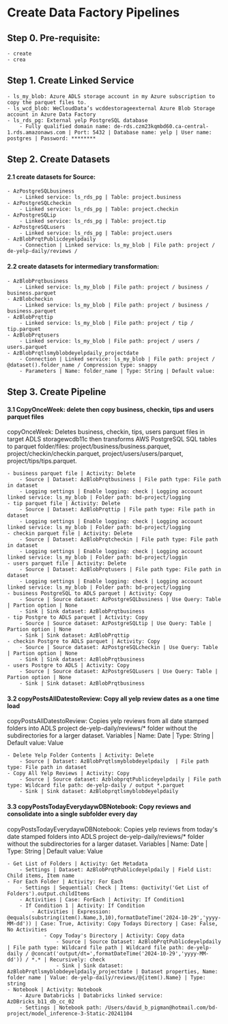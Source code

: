# Create Data Factory Pipelines

## Step 0. Pre-requisite:
	- create
	- crea

## Step 1. Create Linked Service
	- ls_my_blob: Azure ADLS storage account in my Azure subscription to copy the parquet files to.
	- ls_wcd_blob: WeCloudData’s wcddestorageexternal Azure Blob Storage account in Azure Data Factory
	- ls_rds_pg: External yelp PostgreSQL database
		- Fully qualified domain name: de-rds.czm23kqmbd60.ca-central-1.rds.amazonaws.com | Port: 5432 | Database name: yelp | User name: postgres | Password: ********

## Step 2. Create Datasets
#### 2.1 create datasets for Source:
	- AzPostgreSQLbusiness
		- Linked service: ls_rds_pg | Table: project.business
	- AzPostgreSQLcheckin
		- Linked service: ls_rds_pg | Table: project.checkin
	- AzPostgreSQLip
		- Linked service: ls_rds_pg | Table: project.tip
	- AzPostgreSQLusers
		- Linked service: ls_rds_pg | Table: project.users
	- AzBlobPrqtPublicdeyelpdaily
		- Connection | Linked service: ls_my_blob | File path: project / de-yelp-daily/reviews / 

#### 2.2 create datasets for intermediary transformation:
	- AzBlobPrqtbusiness
		- Linked service: ls_my_blob | File path: project / business / business.parquet
	- AzBlobcheckin
		- Linked service: ls_my_blob | File path: project / business / business.parquet
	- AzBlobPrqttip
		- Linked service: ls_my_blob | File path: project / tip / tip.parquet
	- AzBlobPrqtusers
		- Linked service: ls_my_blob | File path: project / users / users.parquet
	- AzBlobPrqtlsmyblobdeyelpdaily_projectdate
		- Connection | Linked service: ls_my_blob | File path: project / @dataset().folder_name / Compression type: snappy
		- Parameters | Name: folder_name | Type: String | Default value:

## Step 3. Create Pipeline
#### 3.1 CopyOnceWeek: delete then copy business, checkin, tips and users parquet files
copyOnceWeek: Deletes business, checkin, tips, users parquet files in target ADLS storagewcdb11c then transforms AWS PostgreSQL SQL tables to parquet folder/files: project/business/business.parquet, project/checkin/checkin.parquet, project/users/users/parquet, project/tips/tips.parquet.

	- business parquet file | Activity: Delete
		- Source | Dataset: AzBlobPrqtbusiness | File path type: File path in dataset 
		- Logging settings | Enable logging: check | Logging account linked service: ls_my_blob | Folder path: bd-project/logging
	- tip parquet file | Activity: Delete
		- Source | Dataset: AzBlobPrqttip | File path type: File path in dataset 
		- Logging settings | Enable logging: check | Logging account linked service: ls_my_blob | Folder path: bd-project/logging
	- checkin parquet file | Activity: Delete
		- Source | Dataset: AzBlobPrqtcheckin | File path type: File path in dataset 
		- Logging settings | Enable logging: check | Logging account linked service: ls_my_blob | Folder path: bd-project/loggin
	- users parquet file | Activity: Delete
		- Source | Dataset: AzBlobPrqtusers | File path type: File path in dataset 
		- Logging settings | Enable logging: check | Logging account linked service: ls_my_blob | Folder path: bd-project/logging
	- business PostgreSQL to ADLS parquet | Activity: Copy
		- Source | Source dataset: AzPostgreSQLbusiness | Use Query: Table | Partion option | None
		- Sink | Sink dataset: AzBlobPrqtbusiness
	- tip Postgre to ADLS parquet | Activity: Copy
		- Source | Source dataset: AzPostgreSQLtip | Use Query: Table | Partion option | None
		- Sink | Sink dataset: AzBlobPrqttip
	- checkin Postgre to ADLS parquet | Activity: Copy
		- Source | Source dataset: AzPostgreSQLcheckin | Use Query: Table | Partion option | None
		- Sink | Sink dataset: AzBlobPrqtbusiness
	- users Postgre to ADLS | Activity: Copy
		- Source | Source dataset: AzPostgreSQLusers | Use Query: Table | Partion option | None
		- Sink | Sink dataset: AzBlobPrqtbusiness

#### 3.2 copyPostsAllDatestoReview: Copy all yelp review dates as a one time load
copyPostsAllDatestoReview: Copies yelp reviews from all date stamped folders into ADLS project de-yelp-daily/reviews/* folder without the subdirectories for a larger dataset.
Variables | Name: Date | Type: String | Default value: Value

	- Delete Yelp Folder Contents | Activity: Delete
		- Source | Dataset: AzBlobPrqtlsmyblobdeyelpdaily  | File path type: File path in dataset
	- Copy All Yelp Reviews | Activity: Copy
		- Source | Source dataset: AzblobprqtPublicdeyelpdaily | File path type: Wildcard file path: de-yelp-daily / output *.parquet
		- Sink | Sink dataset: AzBlobprqtlsmyblobdeyelpdaily

#### 3.3 copyPostsTodayEverydaywDBNotebook: Copy reviews and consolidate into a single subfolder every day
copyPostsTodayEverydaywDBNotebook: Copies yelp reviews from today's date stamped folders into ADLS project de-yelp-daily/reviews/* folder without the subdirectories for a larger dataset.
Variables | Name: Date | Type: String | Default value: Value

	- Get List of Folders | Activity: Get Metadata
		- Settings | Dataset: AzBlobPrqtPublicdeyelpdaily | Field List: Child items, Item name
	- For Each Folder | Activity: For Each
		- Settings | Sequential: Check | Items: @activity('Get List of Folders').output.childItems
		- Activities | Case: ForEach | Activity: If Condition1
		- If Condition 1 | Activity: If Condition
			- Activities | Expression: @equals(substring(item().Name,3,10),formatDateTime('2024-10-29','yyyy-MM-dd')) | Case: True, Activity: Copy Todays Directory | Case: False, No Activities
				- Copy Today's Directory | Activity: Copy data
					- Source | Source Dataset: AzBlobPrqtPublicdeyelpdaily | File path type: Wildcard file path | Wildcard file path: de-yelp-daily / @concat('output/dt=',formatDateTime('2024-10-29','yyyy-MM-dd')) / *.* | Recursively: check
					- Sink | Sink dataset: AzBlobPrqtlsmyblobdeyelpdaily_projectdate | Dataset properties, Name: folder name | Value: de-yelp-daily/reviews/@{item().Name} | Type: string
	- Notebook | Activity: Notebook
		- Azure Databricks | Databricks linked service: AzDBricks_b11_db_cc_02
		- Settings | Notebook path: /Users/david_b_pigman@hotmail.com/bd-project/model_inference-3-Static-20241104





